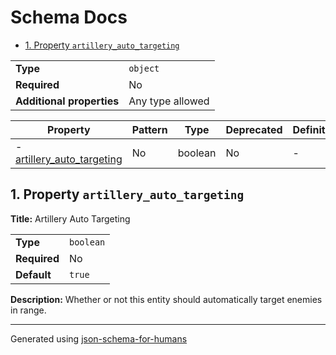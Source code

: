 # Schema Docs

- [1. Property `artillery_auto_targeting`](#artillery_auto_targeting)

|                           |                  |
| ------------------------- | ---------------- |
| **Type**                  | `object`         |
| **Required**              | No               |
| **Additional properties** | Any type allowed |

| Property                                                 | Pattern | Type    | Deprecated | Definition | Title/Description        |
| -------------------------------------------------------- | ------- | ------- | ---------- | ---------- | ------------------------ |
| - [artillery_auto_targeting](#artillery_auto_targeting ) | No      | boolean | No         | -          | Artillery Auto Targeting |

## <a name="artillery_auto_targeting"></a>1. Property `artillery_auto_targeting`

**Title:** Artillery Auto Targeting

|              |           |
| ------------ | --------- |
| **Type**     | `boolean` |
| **Required** | No        |
| **Default**  | `true`    |

**Description:** Whether or not this entity should automatically target enemies in range.

----------------------------------------------------------------------------------------------------------------------------
Generated using [json-schema-for-humans](https://github.com/coveooss/json-schema-for-humans)
